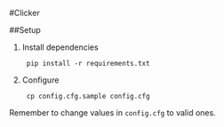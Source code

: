 #Clicker

##Setup

1. Install dependencies

        pip install -r requirements.txt

2. Configure

        cp config.cfg.sample config.cfg

Remember to change values in `config.cfg` to valid ones.

